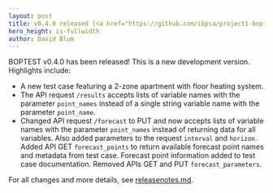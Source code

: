 ```yaml
---
layout: post
title: v0.4.0 released (<a href="https://github.com/ibpsa/project1-boptest/releases/tag/v0.4.0/">highlights and release notes</a>)
hero_height: is-fullwidth
author: David Blum
---
```


BOPTEST v0.4.0 has been released!  This is a new development version.  Highlights include:

- A new test case featuring a 2-zone apartment with floor heating system.
- The API request ``/results`` accepts lists of variable names with the parameter ``point_names`` instead of a single string variable name with the parameter ``point_name``.
- Changed API request ``/forecast`` to PUT and now accepts lists of variable names with the parameter ``point_names`` instead of returning data for all variables.  Also added parameters to the request ``interval`` and ``horizon``. Added API GET ``forecast_points`` to return available forecast point names and metadata from test case. Forecast point information added to test case documentation.  Removed APIs GET and PUT ``forecast_parameters``.

For all changes and more details, see [releasenotes.md](https://github.com/ibpsa/project1-boptest/blob/v0.4.0/releasenotes.md).
